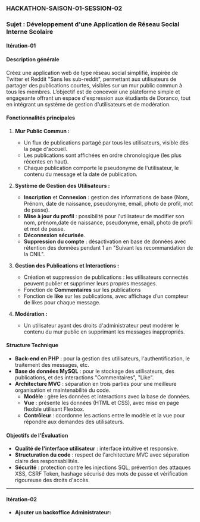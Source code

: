 ### HACKATHON-SAISON-01-SESSION-02  
### Sujet : Développement d'une Application de Réseau Social Interne Scolaire

#### Itération-01  
#### Description générale
Créez une application web de type réseau social simplifié, inspirée de Twitter et Reddit "Sans les sub-reddit", permettant aux utilisateurs de partager des publications courtes, visibles sur un mur public commun à tous les membres. L’objectif est de concevoir une plateforme simple et engageante offrant un espace d'expression aux étudiants de Doranco, tout en intégrant un système de gestion d'utilisateurs et de modération.

#### Fonctionnalités principales
1. **Mur Public Commun :**
   - Un flux de publications partagé par tous les utilisateurs, visible dès la page d'accueil.
   - Les publications sont affichées en ordre chronologique (les plus récentes en haut).
   - Chaque publication comporte le pseudonyme de l'utilisateur, le contenu du message et la date de publication.

2. **Système de Gestion des Utilisateurs :**
   - **Inscription** et **Connexion** : gestion des informations de base (Nom, Prénom, date de naissance, pseudonyme, email, photo de profil, mot de passe).
   - **Mise à jour du profil** : possibilité pour l'utilisateur de modifier son nom, prénom,date de naissance, pseudonyme, email, photo de profil et mot de passe.
   - **Déconnexion sécurisée**.
   - **Suppression du compte** : désactivation en base de données avec rétention des données pendant 1 an "Suivant les recommandation de la CNIL".

3. **Gestion des Publications et Interactions :**
   - Création et suppression de publications : les utilisateurs connectés peuvent publier et supprimer leurs propres messages.
   - Fonction de **Commentaires** sur les publications
   - Fonction de **like** sur les publications, avec affichage d’un compteur de likes pour chaque message.

4. **Modération :**
   - Un utilisateur ayant des droits d'administrateur peut modérer le contenu du mur public en supprimant les messages inappropriés.

#### Structure Technique
- **Back-end en PHP** : pour la gestion des utilisateurs, l'authentification, le traitement des messages, etc.
- **Base de données MySQL** : pour le stockage des utilisateurs, des publications, et des interactions "Commentaires", "Like".
- **Architecture MVC** : séparation en trois parties pour une meilleure organisation et maintenabilité du code.
  - **Modèle** : gère les données et interactions avec la base de données.
  - **Vue** : présente les données (HTML et CSS), avec mise en page flexible utilisant Flexbox.
  - **Contrôleur** : coordonne les actions entre le modèle et la vue pour répondre aux demandes des utilisateurs.

#### Objectifs de l'Évaluation
- **Qualité de l'interface utilisateur** : interface intuitive et responsive.
- **Structuration du code** : respect de l'architecture MVC avec séparation claire des responsabilités.
- **Sécurité** : protection contre les injections SQL, prévention des attaques XSS, CSRF Token, hashage sécurisé des mots de passe et vérification rigoureuse des droits d'accès.

---
#### Itération-02 
- **Ajouter un backoffice Administrateur:**
